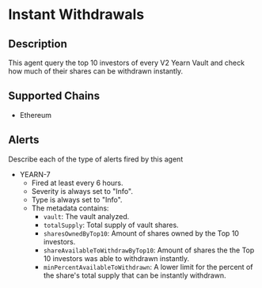 # Instant Withdrawals

## Description

This agent query the top 10 investors of every V2 Yearn Vault and check how much of their shares can be withdrawn instantly.

## Supported Chains

- Ethereum

## Alerts

Describe each of the type of alerts fired by this agent

- YEARN-7
  - Fired at least every 6 hours.
  - Severity is always set to "Info".
  - Type is always set to "Info".
  - The metadata contains:
    - `vault`: The vault analyzed. 
    - `totalSupply`: Total supply of vault shares.
    - `sharesOwnedByTop10`: Amount of shares owned by the Top 10 investors.
    - `shareAvailableToWithdrawByTop10`: Amount of shares the the Top 10 investors was able to withdrawn instantly.
    - `minPercentAvailableToWithdrawn`: A lower limit for the percent of the share's total supply that can be instantly withdrawn.
